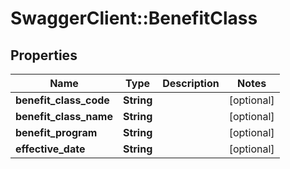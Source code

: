 # SwaggerClient::BenefitClass

## Properties
Name | Type | Description | Notes
------------ | ------------- | ------------- | -------------
**benefit_class_code** | **String** |  | [optional] 
**benefit_class_name** | **String** |  | [optional] 
**benefit_program** | **String** |  | [optional] 
**effective_date** | **String** |  | [optional] 


